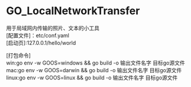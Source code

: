 # GO_LocalNetworkTransfer
用于局域网内传输的照片、文本的小工具   
[配置文件]：etc/conf.yaml   
[启动页]:127.0.0.1/hello/world

[打包命令]   
win:go env -w GOOS=windows && go build -o 输出文件名字 目标go源文件   
mac:go env -w GOOS=darwin && go build -o 输出文件名字 目标go源文件   
linux:go env -w GOOS=linux && go build -o 输出文件名字 目标go源文件
